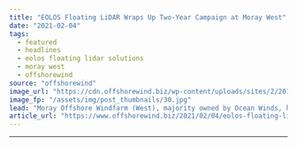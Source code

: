 ```yaml
---
title: "EOLOS Floating LiDAR Wraps Up Two-Year Campaign at Moray West"
date: "2021-02-04"
tags: 
  - featured
  - headlines
  - eolos floating lidar solutions
  - moray west
  - offshorewind
source: "offshorewind"
image_url: "https://cdn.offshorewind.biz/wp-content/uploads/sites/2/2018/12/11092230/eolos-deployment-drone-photo.jpg"
image_fp: "/assets/img/post_thumbnails/30.jpg"
lead: "Moray Offshore Windfarm (West), majority owned by Ocean Winds, has completed a two-year resource"
article_url: "https://www.offshorewind.biz/2021/02/04/eolos-floating-lidar-wraps-up-two-year-campaign-at-moray-west/"
---
```


---

